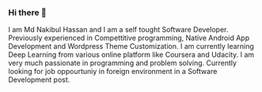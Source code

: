 ### Hi there 👋

<!--
**naimhasan2711/naimhasan2711** is a ✨ _special_ ✨ repository because its `README.md` (this file) appears on your GitHub profile.

Here are some ideas to get you started:

- 🔭 I’m currently working on ...
- 🌱 I’m currently learning ...
- 👯 I’m looking to collaborate on ...
- 🤔 I’m looking for help with ...
- 💬 Ask me about ...
- 📫 How to reach me: ...
- 😄 Pronouns: ...
- ⚡ Fun fact: ...
-->
I am Md Nakibul Hassan and I am a self tought Software Developer. Previously experienced in Compettitive programming, Native Android App Development and Wordpress Theme Customization. I am currently learning Deep Learning from various online platform like Coursera and Udacity. I am very much passionate in programming and problem solving. Currently looking for job oppourtuniy in foreign environment in a Software Development post.

